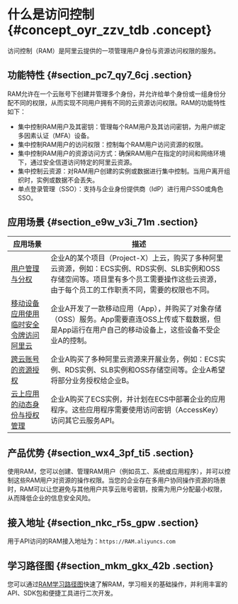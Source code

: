 # 什么是访问控制 {#concept_oyr_zzv_tdb .concept}

访问控制（RAM）是阿里云提供的一项管理用户身份与资源访问权限的服务。

## 功能特性 {#section_pc7_qy7_6cj .section}

RAM允许在一个云账号下创建并管理多个身份，并允许给单个身份或一组身份分配不同的权限，从而实现不同用户拥有不同的云资源访问权限。RAM的功能特性如下：

-   集中控制RAM用户及其密钥：管理每个RAM用户及其访问密钥，为用户绑定多因素认证（MFA）设备。
-   集中控制RAM用户的访问权限：控制每个RAM用户访问资源的权限。
-   集中控制RAM用户的资源访问方式：确保RAM用户在指定的时间和网络环境下，通过安全信道访问特定的阿里云资源。
-   集中控制云资源：对RAM用户创建的实例或数据进行集中控制。当用户离开组织时，实例或数据不会丢失。
-   单点登录管理（SSO）：支持与企业身份提供商（IdP）进行用户SSO或角色SSO。

## 应用场景 {#section_e9w_v3i_71m .section}

|应用场景|描述|
|----|--|
|[用户管理与分权](../../../../intl.zh-CN/最佳实践/用户管理与分权.md#)|企业A的某个项目（Project-X）上云，购买了多种阿里云资源，例如：ECS实例、RDS实例、SLB实例和OSS存储空间等。项目里有多个员工需要操作这些云资源，由于每个员工的工作职责不同，需要的权限也不同。|
|[移动设备应用使用临时安全令牌访问阿里云](../../../../intl.zh-CN/最佳实践/移动设备应用使用临时安全令牌访问阿里云.md#)|企业A开发了一款移动应用（App），并购买了对象存储（OSS）服务。App需要直连OSS上传或下载数据，但是App运行在用户自己的移动设备上，这些设备不受企业A的控制。|
|[跨云账号的资源授权](../../../../intl.zh-CN/最佳实践/跨云账号的资源授权.md#)|企业A购买了多种阿里云资源来开展业务，例如：ECS实例、RDS实例、SLB实例和OSS存储空间等。企业A希望将部分业务授权给企业B。|
|[云上应用的动态身份与授权管理](../../../../intl.zh-CN/最佳实践/对云上应用进行动态身份管理与授权.md#)|企业A购买了ECS实例，并计划在ECS中部署企业的应用程序。这些应用程序需要使用访问密钥（AccessKey）访问其它云服务API。|

## 产品优势 {#section_wx4_3pf_ti5 .section}

使用RAM，您可以创建、管理RAM用户（例如员工、系统或应用程序），并可以控制这些RAM用户对资源的操作权限。当您的企业存在多用户协同操作资源的场景时，RAM可以让您避免与其他用户共享云账号密钥，按需为用户分配最小权限，从而降低企业的信息安全风险。

## 接入地址 {#section_nkc_r5s_gpw .section}

用于API访问的RAM接入地址为：`https://RAM.aliyuncs.com`

## 学习路径图 {#section_mkm_gkx_42b .section}

您可以通过[RAM学习路径图](https://www.alibabacloud.com/getting-started/learningpath/ram)快速了解RAM，学习相关的基础操作，并利用丰富的API、SDK包和便捷工具进行二次开发。

